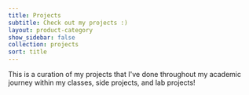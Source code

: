 ```yaml
---
title: Projects
subtitle: Check out my projects :)
layout: product-category
show_sidebar: false
collection: projects
sort: title
---
```


This is a curation of my projects that I've done throughout my academic journey within my classes, side projects, and lab projects!
